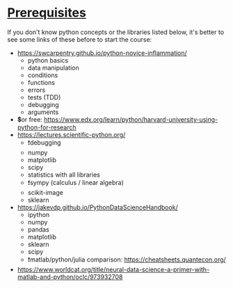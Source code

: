 # [Prerequisites](https://deeplearning.neuromatch.io/prereqs/DeepLearning.html)

If you don't know python concepts or the libraries listed below, it's better to see some links of these before to start the course:

* https://swcarpentry.github.io/python-novice-inflammation/
  * python basics
  * data manipulation
  * conditions
  * functions
  * errors
  * tests (TDD)
  * debugging
  * arguments
* 💲or free: https://www.edx.org/learn/python/harvard-university-using-python-for-research
* https://lectures.scientific-python.org/
  * ❗debugging
  * numpy
  * matplotlib
  * scipy
  * statistics with all libraries
  * ❗sympy (calculus / linear algebra)
  * scikit-image
  * sklearn
* https://jakevdp.github.io/PythonDataScienceHandbook/
  * ipython
  * numpy
  * pandas
  * matplotlib
  * sklearn
  * scipy
  * ❗matlab/python/julia comparison: https://cheatsheets.quantecon.org/
* https://www.worldcat.org/title/neural-data-science-a-primer-with-matlab-and-python/oclc/973932708
